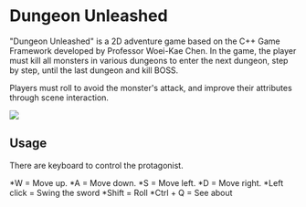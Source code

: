 # Dungeon Unleashed

"Dungeon Unleashed" is a 2D adventure game based on the C++ Game Framework developed by Professor Woei-Kae Chen. In the game, the player must kill all monsters in various dungeons to enter the next dungeon, step by step, until the last dungeon and kill BOSS.

Players must roll to avoid the monster's attack, and improve their attributes through scene interaction.

![](https://github.com/evan901010/NTUT_OOP-LAB_110-2/blob/8ac62513dc72dc05e868b79b2ad57e470db07ff6/icon.jpg)


## Usage

There are keyboard to control the protagonist.

*W = Move up.
*A = Move down.
*S = Move left.
*D = Move right.
*Left click = Swing the sword
*Shift = Roll
*Ctrl + Q = See about

